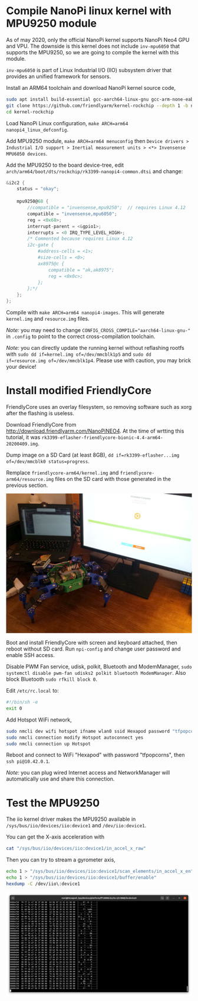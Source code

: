 # Compile NanoPi linux kernel with MPU9250 module

As of may 2020, only the official NanoPi kernel supports NanoPi Neo4 GPU and VPU.
The downside is this kernel does not include `inv-mpu6050` that supports the MPU9250,
so we are going to compile the kernel with this module.

`inv-mpu6050` is part of Linux Industrial I/O (IIO) subsystem driver
that provides an unified framework for sensors.

Install an ARM64 toolchain and download NanoPi kernel source code,
```bash
sudo apt install build-essential gcc-aarch64-linux-gnu gcc-arm-none-eabi
git clone https://github.com/friendlyarm/kernel-rockchip --depth 1 -b nanopi4-linux-v4.4.y
cd kernel-rockchip
```

Load NanoPi Linux configuration, `make ARCH=arm64 nanopi4_linux_defconfig`.

Add MPU9250 module, `make ARCH=arm64 menuconfig` then
`Device drivers > Industrial I/O support > Inertial measurement units > <*> Invensense MPU6050 devices`.

Add the MPU9250 to the board device-tree, edit `arch/arm64/boot/dts/rockchip/rk3399-nanopi4-common.dtsi`
and change:
```C
&i2c2 {
	status = "okay";

	mpu9250@68 {
		//compatible = "invensense,mpu9250";  // requires Linux 4.12
		compatible = "invensense,mpu6050";
		reg = <0x68>;
		interrupt-parent = <&gpio1>;
		interrupts = <0 IRQ_TYPE_LEVEL_HIGH>;
		/* Commented because requires Linux 4.12
		i2c-gate {
			#address-cells = <1>;
			#size-cells = <0>;
			ax8975@c {
				compatible = "ak,ak8975";
				reg = <0x0c>;
			};
		};*/
	};
};
```

Compile with `make ARCH=arm64 nanopi4-images`.
This will generate `kernel.img` and `resource.img` files.

*Note:* you may need to change `CONFIG_CROSS_COMPILE="aarch64-linux-gnu-"` in `.config`
to point to the correct cross-compilation toolchain.

*Note:* you can directly update the running kernel without reflashing rootfs with
`sudo dd if=kernel.img of=/dev/mmcblk1p5` and `sudo dd if=resource.img of=/dev/mmcblk1p4`.
Please use with caution, you may brick your device!

# Install modified FriendlyCore

FriendlyCore uses an overlay filesystem, so removing software such as xorg after the flashing is useless.

Download FriendlyCore from <http://download.friendlyarm.com/NanoPiNEO4>.
At the time of wrtting this tutorial, it was `rk3399-eflasher-friendlycore-bionic-4.4-arm64-20200409.img`.

Dump image on a SD Card (at least 8GB), `dd if=rk3399-eflasher...img of=/dev/mmcblk0 status=progress`.

Remplace `friendlycore-arm64/kernel.img` and `friendlycore-arm64/resource.img` files on the SD card
with those generated in the previous section.

![Flashing process](img/flashing_nanopi.jpg)

Boot and install FriendlyCore with screen and keyboard attached, then reboot without SD card.
Run `npi-config` and change user password and enable SSH access.

Disable PWM Fan service, udisk, polkit, Bluetooth and ModemManager,
`sudo systemctl disable pwm-fan udisks2 polkit bluetooth ModemManager`.
Also block Bluetooth `sudo rfkill block 0`.

Edit `/etc/rc.local` to:
```bash
#!/bin/sh -e
exit 0
```

Add Hotspot WiFi network,
```bash
sudo nmcli dev wifi hotspot ifname wlan0 ssid Hexapod password "tfpopcorns"
sudo nmcli connection modify Hotspot autoconnect yes
sudo nmcli connection up Hotspot
```

Reboot and connect to WiFi "Hexapod" with password "tfpopcorns",
then `ssh pi@10.42.0.1`.

*Note:* you can plug wired Internet access
and NetworkManager will automatically use and share this connection.

# Test the MPU9250

The iio kernel driver makes the MPU9250 available in
`/sys/bus/iio/devices/iio:device1` and `/dev/iio:device1`.

You can get the X-axis acceleration with
```bash
cat "/sys/bus/iio/devices/iio:device1/in_accel_x_raw"
```

Then you can try to stream a gyrometer axis,

```bash
echo 1 > "/sys/bus/iio/devices/iio:device1/scan_elements/in_accel_x_en"
echo 1 > "/sys/bus/iio/devices/iio:device1/buffer/enable"
hexdump -C /dev/iio\:device1
```

![X accelerometer streaming](img/iio_stream_axis.png)

